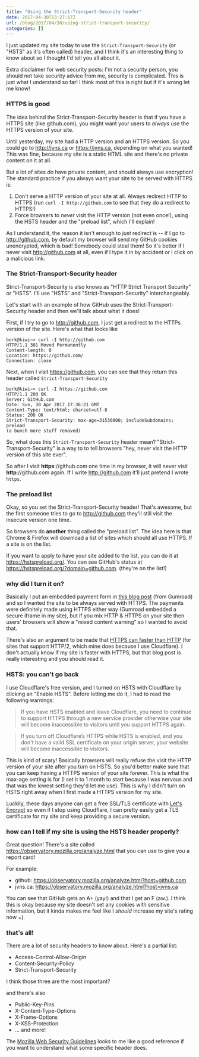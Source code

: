 ```yaml
---
title: "Using the Strict-Transport-Security header"
date: 2017-04-30T13:27:17Z
url: /blog/2017/04/30/using-strict-transport-security/
categories: []
---
```


I just updated my site today to use the `Strict-Transport-Security` (or
"HSTS" as it's often called) header, and I think it's an interesting
thing to know about so I thought I'd tell you all about it.

Extra disclaimer for web security posts: I'm not a security
person, you should not take security advice from me, security is
complicated. This is just what I understand so far! I think most of this
is right but if it's wrong let me know!

### HTTPS is good

The idea behind the Strict-Transport-Security header is that if you
have a HTTPS site (like github.com), you might want your users to *always* use the HTTPS
version of your site.

Until yesterday, my site had a HTTP version and an HTTPS version. So you
could go to http://jvns.ca or https://jvns.ca, depending on what you
wanted! This was fine, because my site is a static HTML site and there's
no private content on it at all.

But a lot of sites *do* have private content, and should always use
encryption! The standard practice if you always want your site to be
served with HTTPS is:

1. Don't serve a HTTP version of your site at all. Always redirect HTTP
   to HTTPS (run `curl -I http://github.com` to see that they do a
   redirect to HTTPS!)
2. Force browsers to *never* visit the HTTP version (not even once!), using the HSTS
   header and the "preload list", which I'll explain!

As I understand it, the reason it isn't enough to *just* redirect is --
if I go to http://github.com, by default my browser will send my GitHub
cookies unencrypted, which is bad! Somebody could steal them! So it's
better if I never visit http://github.com at all, even if I type it in
by accident or I click on a malicious link.

### The Strict-Transport-Security header

Strict-Transport-Security is also knows as "HTTP Strict Transport
Security" or "HSTS". I'll use "HSTS" and "Strict-Transport-Security"
interchangeably.

Let's start with an example of how GitHub uses the
Strict-Transport-Security header and then we'll talk about what it
does!

First, if I try to go to http://github.com, I just get a redirect to the
HTTPs version of the site. Here's what that looks like

```
bork@kiwi~> curl -I http://github.com
HTTP/1.1 301 Moved Permanently
Content-length: 0
Location: https://github.com/
Connection: close
```

Next, when I visit https://github.com, you can see that they return this
header called `Strict-Transport-Security`

```
bork@kiwi~> curl -I https://github.com
HTTP/1.1 200 OK
Server: GitHub.com
Date: Sun, 30 Apr 2017 17:36:21 GMT
Content-Type: text/html; charset=utf-8
Status: 200 OK
Strict-Transport-Security: max-age=31536000; includeSubdomains; preload
(a bunch more stuff removed)
```

So, what does this `Strict-Transport-Security` header mean?
"Strict-Transport-Security" is a way to to tell browsers "hey, never
visit the HTTP version of this site ever".

So after I visit **https**://github.com one time in my browser, it will
never visit **http**://github.com again. If I write http://github.com
it'll just pretend I wrote `https`.

### The preload list

Okay, so you set the Strict-Transport-Security header! That's awesome,
but the first someone tries to go to http://github.com they'll still
visit the insecure version one time.

So browsers do **another** thing called the "preload list". The idea
here is that Chrome & Firefox will download a list of sites which should
all use HTTPS. If a site is on the list.

If you want to apply to have your site added to the list, you can do it
at https://hstspreload.org/. You can see GitHub's status at https://hstspreload.org/?domain=github.com. (they're on the list!)

### why did I turn it on?

Basically I put an embedded payment form in [this blog post](https://jvns.ca/blog/2017/04/29/new-zine--let-s-learn-tcpdump/)
(from Gumroad) and so I wanted the site to be always served with HTTPS.
The payments were definitely made using HTTPS either way (Gumroad
embedded a secure iframe in my site), but if you mix HTTP & HTTPS on
your site then users' browsers will show a "mixed content warning" so I
wanted to avoid that.

There's also an argument to be made that [HTTPS can faster than HTTP](https://www.troyhunt.com/i-wanna-go-fast-https-massive-speed-advantage/) 
(for sites that support HTTP/2, which mine does because I use Cloudflare). I don't actually know
if my site is faster with HTTPS, but that blog post is really
interesting and you should read it.

### HSTS: you can't go back

I use Cloudflare's free version, and I turned on HSTS with Cloudflare by
clicking an "Enable HSTS". Before letting me do it, I had to read the
following warnings:

> If you have HSTS enabled and leave Cloudflare, you need to continue to
> support HTTPS through a new service provider otherwise your site will
> become inaccessible to visitors until you support HTTPS again.


> If you turn off Cloudflare’s HTTPS while HSTS is enabled, and you
> don't have a valid SSL certificate on your origin server, your website
> will become inaccessible to visitors.

This is kind of scary! Basically browsers will really refuse the visit
the HTTP version of your site after you turn on HSTS. So you'd better
make sure that you can keep having a HTTPS version of your site forever.
This is what the max-age setting is for (I set it to 1 month to start because I
was nervous and that was the lowest setting they'd let me use).
This is why I didn't turn on HSTS right away when I first made a HTTPS
version for my site. 

Luckily, these days anyone can get a free SSL/TLS certificate with [Let's Encrypt](https://letsencrypt.org/) so even
if I stop using Cloudflare, I can pretty easily get a TLS
certificate for my site and keep providing a secure version.

### how can I tell if my site is using the HSTS header properly?

Great question! There's a site called
https://observatory.mozilla.org/analyze.html that you can use to give
you a report card!

For example:

* github: https://observatory.mozilla.org/analyze.html?host=github.com
* jvns.ca: https://observatory.mozilla.org/analyze.html?host=jvns.ca

You can see that GitHub gets an A+ (yay!) and that I get an F (aw.). I
think this is okay because my site doesn't set any cookies with
sensitive information, but it kinda makes me feel like I
*should* increase my site's rating now =).

### that's all!

There are a lot of security headers to know about. Here's a partial
list:

* Access-Control-Allow-Origin
* Content-Security-Policy
* Strict-Transport-Security

I think those three are the most important?

and there's also

* Public-Key-Pins
* X-Content-Type-Options
* X-Frame-Options
* X-XSS-Protection
* ... and more!

The [Mozilla Web Security Guidelines](https://wiki.mozilla.org/Security/Guidelines/Web_Security)
looks to me like a good reference if you want to understand what some
specific header does.
